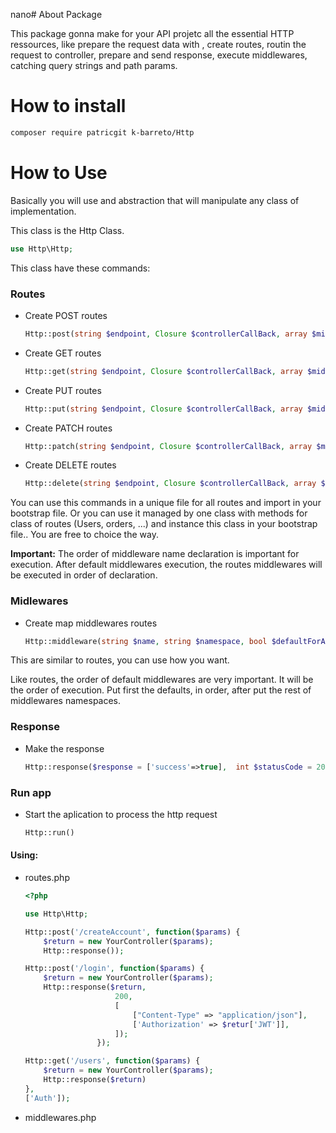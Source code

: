 nano# About Package

This package gonna make for your API projetc all the essential HTTP ressources, like prepare the request data with , create routes, routin the request to controller, prepare and send response, execute middlewares, catching query strings and path params.


# How to install
```sh 
composer require patricgit k-barreto/Http
```

# How to Use
Basically you will use and abstraction that will manipulate any class of implementation. 

This class is the Http Class.
```php
use Http\Http;
```

This class have these commands:


### Routes
* Create POST routes
    ```php
    Http::post(string $endpoint, Closure $controllerCallBack, array $middlewares = []);
    ```
* Create GET routes   
    ```php
    Http::get(string $endpoint, Closure $controllerCallBack, array $middlewares = [])
    ```
* Create PUT routes   
    ```php
    Http::put(string $endpoint, Closure $controllerCallBack, array $middlewares = [])
    ```
* Create PATCH routes   
    ```php
    Http::patch(string $endpoint, Closure $controllerCallBack, array $middlewares = [])
    ```
* Create DELETE routes   
    ```php
    Http::delete(string $endpoint, Closure $controllerCallBack, array $middlewares = [])
    ```
 
You can use this commands in a unique file for all routes and import in your bootstrap file.
Or you can use it managed by one class with methods for class of routes (Users, orders, ...) and instance this class in your bootstrap file.. You are free to choice the way.

**Important:**
The order of middleware name declaration is important for execution. After default middlewares execution, the routes middlewares will be executed in order of declaration.

### Midlewares
* Create map middlewares routes
    ```php
    Http::middleware(string $name, string $namespace, bool $defaultForAllRoutes = false)
    ```

This are similar to routes, you can use how you want. 

Like routes, the order of default middlewares are very important. It will be the order of execution. Put first the defaults, in order, after put the rest of middlewares namespaces.

### Response
- Make the response 
    ```php
    Http::response($response = ['success'=>true],  int $statusCode = 200, array $headers = ["Content-Type" => "application/json"]) ;
    ```

### Run app
- Start the aplication to process the http request
    ```php
    Http::run()
    ```


#### Using:
    
- routes.php
    ```php
    <?php

    use Http\Http;

    Http::post('/createAccount', function($params) {
        $return = new YourController($params);
        Http::response());

    Http::post('/login', function($params) {
        $return = new YourController($params);
        Http::response($return, 
                        200, 
                        [
                            ["Content-Type" => "application/json"],
                            ['Authorization' => $retur['JWT']],
                        ]);
                    });
    
    Http::get('/users', function($params) {
        $return = new YourController($params);
        Http::response($return)
    }, 
    ['Auth']);
    ```

- middlewares.php